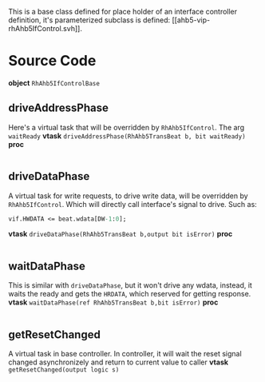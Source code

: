 This is a base class defined for place holder of an interface controller definition, it's parameterized subclass is defined: [[ahb5-vip-rhAhb5IfControl.svh]].
# Source Code
**object** `RhAhb5IfControlBase`

## driveAddressPhase
Here's a virtual task that will be overridden by `RhAhb5IfControl`.
The arg `waitReady` 
**vtask** `driveAddressPhase(RhAhb5TransBeat b, bit waitReady)`
**proc**
```
```

## driveDataPhase
A virtual task for write requests, to drive write data, will be overridden by `RhAhb5IfControl`.
Which will directly call interface's signal to drive. Such as:
```systemverilog
vif.HWDATA <= beat.wdata[DW-1:0];
```
**vtask** `driveDataPhase(RhAhb5TransBeat b,output bit isError)`
**proc**
```
```
## waitDataPhase
This is similar with `driveDataPhase`, but it won't drive any wdata, instead, it waits the ready and gets the `HRDATA`, which reserved for getting response.
**vtask** `waitDataPhase(ref RhAhb5TransBeat b,bit isError)`
**proc**
```
```

## getResetChanged
A virtual task in base controller. In controller, it will wait the reset signal changed asynchronizely and return to current value to caller
**vtask** `getResetChanged(output logic s)`
```systemverilog
```